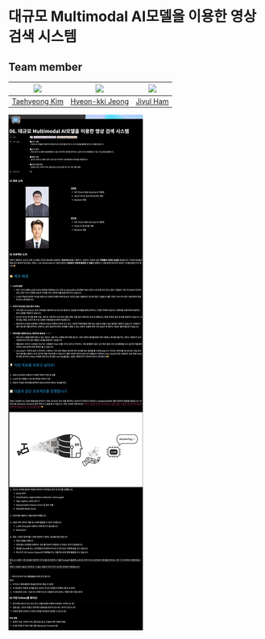 # 대규모 Multimodal AI모델을 이용한 영상 검색 시스템


## Team member
|<img src="https://avatars.githubusercontent.com/u/42865570?v=4" width="100">|<img src="https://avatars.githubusercontent.com/u/141913492?v=4" width="100">|<img src="https://avatars.githubusercontent.com/YUL-git" width="100">|
|----------------------------------------------------------------------------|-----------------------------------------------------------------------------|---------------------------------------------------------------------|
|[Taehyeong Kim](https://github.com/GNOEYHEAT)                               |[Hyeon-kki Jeong](https://github.com/Hyeon-kki)                              |[Jiyul Ham](https://github.com/YUL-git)                              |  

![Project Intro](https://github.com/TeletoVision/.github/blob/main/asserts/Project_intro.JPG)
